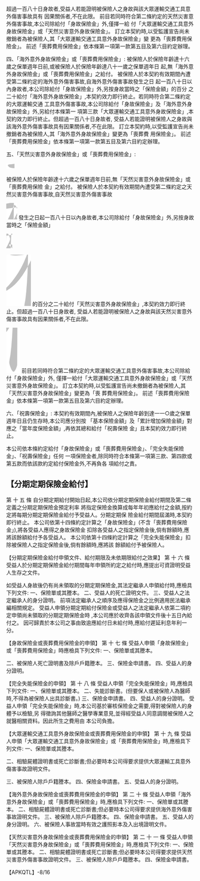 超過一百八十日身故者,受益人若能證明被保險人之身故與該大眾運輸交通工具意外傷害事故具有 因果關係者,不在此限。 前目若同時符合第二條約定的天然災害意外傷害事故,本公司除給付「身故保險金」外,僅擇一給 付「大眾運輸交通工具意外身故保險金」或「天然災害意外身故保險金」。 訂立本契約時,以受監護宣告尚未撤銷者為被保險人,其「大眾運輸交通工具意外身故保險金」變 更為「喪葬費用保險金」。 前述「喪葬費用保險金」依本條第一項第一款第五目及第六目約定辦理。

四、「海外意外身故保險金」或「喪葬費用保險金」:
被保險人於保險年齡達十六歲之保單週年日前,或被保險人於保險年齡達八十一歲之保單週年日 起,無「海外意外身故保險金」或「喪葬費用保險金」之給付。 被保險人於本契約有效期間內遭受第二條約定的海外意外傷害事故,自海外意外傷害事故發生之日 起一百八十日以內身故者,本公司除給付「身故保險金」外,另按身故當時之「保險金額」的百分 之二十給付「海外意外身故保險金」,本契約效力即行終止。若同時符合第二條約定的大眾運輸交通 工具意外傷害事故,本公司除給付「身故保險金」及「海外意外身故保險金」外,另給付本條第一 項第三款「大眾運輸交通工具意外身故保險金」,本契約效力即行終止。但超過一百八十日身故者, 受益人若能證明被保險人之身故與該海外意外傷害事故具有因果關係者,不在此限。 訂立本契約時,以受監護宣告尚未撤銷者為被保險人,其「海外意外身故保險金」變更為「喪葬費 用保險金」。 前述「喪葬費用保險金」依本條第一項第一款第五目及第六目約定辦理。

五、「天然災害意外身故保險金」或「喪葬費用保險金」:

![0_image_0.png](0_image_0.png)

被保險人於保險年齡達十六歲之保單週年日前,無「天然災害意外身故保險金」或「喪葬費用保險 金」之給付。 被保險人於本契約有效期間內遭受第二條約定之天然災害意外傷害事故,自天然災害意外傷害事故

![0_image_1.png](0_image_1.png) 發生之日起一百八十日以內身故者,本公司除給付「身故保險金」外,另按身故當時之「保險金額」

![0_image_2.png](0_image_2.png)

![0_image_3.png](0_image_3.png) 的百分之二十給付「天然災害意外身故保險金」,本契約效力即行終止。但超過一百八十日身故者, 受益人若能證明被保險人之身故與該天然災害意外傷害事故具有因果關係者,不在此限。

![0_image_4.png](0_image_4.png) 前目若同時符合第二條約定的大眾運輸交通工具意外傷害事故,本公司除給付「身故保險金」外, 僅擇一給付「大眾運輸交通工具意外身故保險金」或「天然災害意外身故保險金」。 訂立本契約時,以受監護宣告尚未撤銷者為被保險人,其「天然災害意外身故保險金」變更為「喪 葬費用保險金」。 前述「喪葬費用保險金」依本條第一項第一款第五目及第六目約定辦理。

六、「祝壽保險金」:
本契約有效期間內,被保險人之保險年齡到達一一○歲之保單週年日且仍生存時,本公司應分別按 「基本保險金額」及「累計增加保險金額」對應之「當年度保險金額」,再依其總和給付「祝壽保險 金」且本契約效力即行終止。

本公司依本條約定給付「身故保險金」或「喪葬費用保險金」、「完全失能保險金」、「祝壽保險金」任何 一項保險金者,除同時符合本條第一項第三款、第四款或第五款而依該款約定給付保險金外,不再負各 項給付之責。

## 【分期定期保險金給付】

第 十 五 條 自分期定期給付開始日起,本公司依分期定期保險金給付期間及第二條定義之分期定期保險金預定利率 將指定保險金換算成每年年初應給付之金額,按約定將每期分期定期保險金給付予受益人。分期定期保 險金給付期間屆滿時,本契約即行終止。 本公司依第十四條約定計算之「身故保險金」(不含「喪葬費用保險金」),將各受益人應得之身故保險金 扣除各受益人之指定保險金後,倘有餘額時,應將該餘額給付予各受益人。 本公司依第十四條約定計算之「完全失能保險金」扣除被保險人之指定保險金後,倘有餘額時,應將該 餘額給付予被保險人。

【分期定期保險金給付申領文件、給付期限及未依期限給付之效果】
第 十 六 條 受益人於分期定期保險金給付期間每年申領所約定之給付時,應提出可資證明受益人生存之文件。

如受益人身故後仍有尚未領取的分期定期保險金,其法定繼承人申領給付時,應檢具下列文件: 一、保險單或其謄本。 二、受益人的死亡證明文件。 三、受益人之法定繼承人的身分證明。 前項法定繼承人之順序及應得保險金之比例適用民法繼承編相關規定。 受益人申領分期定期給付保險金或受益人之法定繼承人依第二項約定申領尚未領取的分期定期保險金時 ,本公司應於收齊各該申領文件後十五日內給付之。 因可歸責於本公司之事由致逾應給付日未給付時,應給付遲延利息年利一分。

【身故保險金或喪葬費用保險金的申領】
第 十 七 條 受益人申領「身故保險金」或「喪葬費用保險金」時應檢具下列文件:
一、保險單或其謄本。

二、被保險人死亡證明書及除戶戶籍謄本。 三、保險金申請書。 四、受益人的身分證明。

【完全失能保險金的申領】
第 十 八 條 受益人申領「完全失能保險金」時,應檢具下列文件:
一、保險單或其謄本。 二、失能診斷書。(但要保人或被保險人為醫師時,不得為被保險人出具診斷書。) 三、保險金申請書。 四、受益人的身分證明。 受益人申領「完全失能保險金」時,本公司基於審核保險金之需要,得對被保險人的身體予以檢驗,另 得徵詢其他醫師之醫學專業意見,並得經受益人同意調閱被保險人之就醫相關資料。因此所生之費用由 本公司負擔。

【大眾運輸交通工具意外身故保險金或喪葬費用保險金的申領】
第 十 九 條 受益人申領「大眾運輸交通工具意外身故保險金」或「喪葬費用保險金」時,應檢具下列文件:
一、保險單或其謄本。

二、相驗屍體證明書或死亡診斷書;但必要時本公司得要求提供大眾運輸工具意外傷害事故證明文件。

三、被保險人除戶戶籍謄本。 四、保險金申請書。 五、受益人的身分證明。

【海外意外身故保險金或喪葬費用保險金的申領】
第 二 十 條 受益人申領「海外意外身故保險金」或「喪葬費用保險金」時,應檢具下列文件:
一、保險單或其謄本。 二、相驗屍體證明書或死亡診斷書;但必要時本公司得要求提供海外意外傷害事故證明文件。 三、被保險人除戶戶籍謄本。 四、保險金申請書。 五、受益人的身分證明。 六、被保險人事故當時有效之護照影本及入出境證明文件。

【天然災害意外身故保險金或喪葬費用保險金的申領】
第 二 十 一 條 受益人申領「天然災害意外身故保險金」或「喪葬費用保險金」時,應檢具下列文件:
一、保險單或其謄本。 二、相驗屍體證明書或死亡診斷書;但必要時本公司得要求提供天然災害意外傷害事故證明文件。 三、被保險人除戶戶籍謄本。 四、保險金申請書。

【APKQTL】-8/16